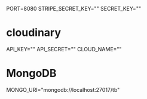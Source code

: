 PORT=8080
STRIPE_SECRET_KEY=""
SECRET_KEY=""

# cloudinary
API_KEY=""
API_SECRET=""
CLOUD_NAME=""

# MongoDB
MONGO_URI="mongodb://localhost:27017/tb"
